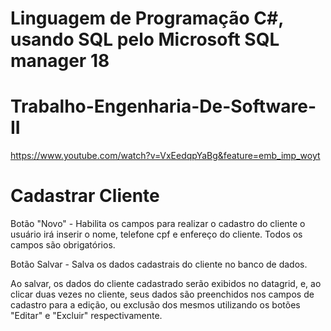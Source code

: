 # Linguagem de Programação C#, usando SQL pelo Microsoft SQL manager 18

# Trabalho-Engenharia-De-Software-II

https://www.youtube.com/watch?v=VxEedqpYaBg&feature=emb_imp_woyt

# Cadastrar Cliente

Botão "Novo" - Habilita os campos para realizar o cadastro do cliente
o usuário irá inserir o nome, telefone cpf e enfereço do cliente. Todos os campos são obrigatórios.

Botão Salvar - Salva os dados cadastrais do cliente no banco de dados.

Ao salvar, os dados do cliente cadastrado serão exibidos no datagrid, e, ao clicar duas vezes no cliente, seus dados são preenchidos nos campos
de cadastro para a edição, ou exclusão dos mesmos utilizando os botões "Editar" e "Excluir" respectivamente.
